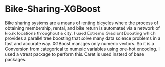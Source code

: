 # Bike-Sharing-XGBoost
Bike sharing systems are a means of renting bicycles where the process of obtaining membership, rental, and bike return is automated via a network of kiosk locations throughout a city.
I used Extreme Gradient Boosting which provides a parallel tree boosting that solve many data science problems in a fast and accurate way. XGBoost manages only numeric vectors. So it is a Conversion from categorical to numeric variables using one-hot encoding. I used a vtreat package to perform this. Caret is used instead of base packages.
